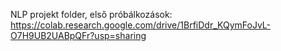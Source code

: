 NLP projekt folder, első próbálkozások:
https://colab.research.google.com/drive/1BrfiDdr_KQymFoJvL-O7H9UB2UABpQFr?usp=sharing
